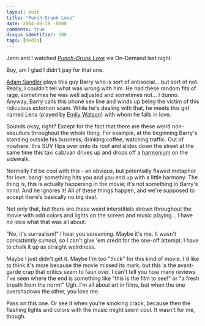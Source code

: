 ```yaml
---
layout: post
title: "Punch-Drunk Love"
date: 2004-06-18 -0800
comments: true
disqus_identifier: 588
tags: [Media]
---
```

Jenn and I watched [*Punch-Drunk
Love*](http://www.amazon.com/exec/obidos/ASIN/B00000G02H/mhsvortex) via
On-Demand last night.
 
 Boy, am I glad I didn't pay for that one.
 
 [Adam Sandler](http://www.imdb.com/name/nm0001191/) plays this guy
Barry who is sort of antisocial... but sort of not. Really, I couldn't
tell what was wrong with him. He had these random fits of rage,
sometimes he was well adjusted and sometimes not... I dunno. Anyway,
Barry calls this phone sex line and winds up being the victim of this
ridiculous extortion scam. While he's dealing with that, he meets this
girl named Lena (played by [Emily
Watson](http://www.imdb.com/name/nm0001833/)) with whom he falls in
love.
 
 Sounds okay, right? Except for the fact that there are these weird
non-sequiturs throughout the whole thing. For example, at the beginning
Barry's standing outside his business, drinking coffee, watching
traffic. Out of nowhere, this SUV flips over onto its roof and slides
down the street at the same time this taxi cab/van drives up and drops
off a
[harmonium](http://chandrakantha.com/articles/indian_music/harmonium.html)
on the sidewalk.
 
 Normally I'd be cool with this - an obvious, but potentially flawed
metaphor for love: bang! something hits you and you end up with a little
harmony. The thing is, this is actually happening in the movie; it's not
something in Barry's mind. And he ignores it! All of these things
happen, and we're supposed to accept there's basically no big deal.
 
 Not only that, but there are these weird interstitials strewn
throughout the movie with odd colors and lights on the screen and music
playing... I have *no* idea what that was all about.
 
 "No, it's surrealism!" I hear you screaming. Maybe it's me. It wasn't
*consistently surreal*, so I can't give 'em credit for the one-off
attempt. I have to chalk it up as straight weirdness.
 
 Maybe I just didn't get it. Maybe I'm too "thick" for this kind of
movie. I'd like to think it's more because the movie missed its mark,
but this is the avant-garde crap that critics seem to faun over. I can't
tell you how many reviews I've seen where the end is something like
"this is the film to see!" or "a fresh breath from the norm!" Ugh. I'm
all about art in films, but when the one overshadows the other, you lose
me.
 
 Pass on this one. Or see it when you're smoking crack, because then the
flashing lights and colors with the music might seem cool. It wasn't for
me, though.
